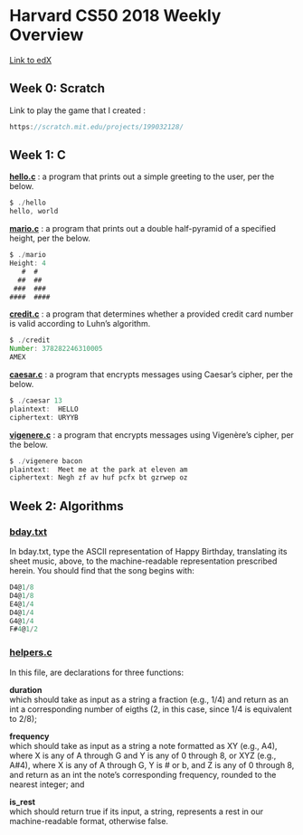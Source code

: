 # Harvard CS50 2018 Weekly Overview 

[Link to edX](https://courses.edx.org/courses/course-v1:HarvardX+CS50+X/course/)

## Week 0: Scratch
Link to play the game that I created : 
```javascript
https://scratch.mit.edu/projects/199032128/
```

## Week 1: C
[**hello.c**](https://github.com/jpacsai/HarvardX_CS50x/blob/master/Week%201/hello.c) : a program that prints out a simple greeting to the user, per the below.
```javascript
$ ./hello
hello, world
```

[**mario.c**](https://github.com/jpacsai/HarvardX_CS50x/blob/master/Week%201/mario.c) : a program that prints out a double half-pyramid of a specified height, per the below.
```javascript
$ ./mario
Height: 4
   #  #
  ##  ##
 ###  ###
####  ####
```
[**credit.c**](https://github.com/jpacsai/HarvardX_CS50x/blob/master/Week%201/credit.c) : a program that determines whether a provided credit card number is valid according to Luhn’s algorithm.
```javascript
$ ./credit
Number: 378282246310005
AMEX
```

[**caesar.c**](https://github.com/jpacsai/HarvardX_CS50x/blob/master/Week%201/caesar.c) : a program that encrypts messages using Caesar’s cipher, per the below.
```javascript
$ ./caesar 13
plaintext:  HELLO
ciphertext: URYYB
```
[**vigenere.c**](https://github.com/jpacsai/HarvardX_CS50x/blob/master/Week%201/vigenere.c) : a program that encrypts messages using Vigenère’s cipher, per the below.
```javascript
$ ./vigenere bacon
plaintext:  Meet me at the park at eleven am
ciphertext: Negh zf av huf pcfx bt gzrwep oz
```

## Week 2: Algorithms  

### [**bday.txt**](https://github.com/jpacsai/HarvardX_CS50x/blob/master/Week%203/bday.txt)  
In bday.txt, type the ASCII representation of Happy Birthday, translating its sheet music, above, to the machine-readable representation prescribed herein. You should find that the song begins with:

```javascript
D4@1/8
D4@1/8
E4@1/4
D4@1/4
G4@1/4
F#4@1/2
```
### [**helpers.c**](https://github.com/jpacsai/HarvardX_CS50x/blob/master/Week%203/helpers.c)  
In this file, are declarations for three functions:

**duration**  
which should take as input as a string a fraction (e.g., 1/4) and return as an int a corresponding number of eigths (2, in this case, since 1/4 is equivalent to 2/8);

**frequency**  
which should take as input as a string a note formatted as
XY (e.g., A4), where X is any of A through G and Y is any of 0 through 8, or
XYZ (e.g., A#4), where X is any of A through G, Y is # or b, and Z is any of 0 through 8,
and return as an int the note’s corresponding frequency, rounded to the nearest integer; and

**is_rest**  
which should return true if its input, a string, represents a rest in our machine-readable format, otherwise false.

